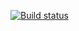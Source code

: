 [![Build status](https://ci.appveyor.com/api/projects/status/jl39gbn5b6shjriu?svg=true)](https://ci.appveyor.com/project/MashaRodionova/api-ci-rebirth)